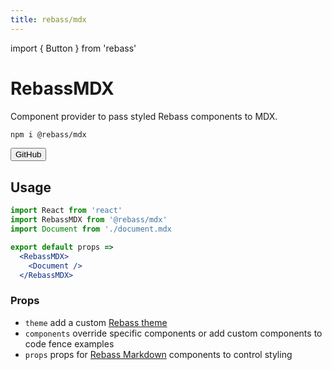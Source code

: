 ```yaml
---
title: rebass/mdx
---
```

import { Button } from 'rebass'

# RebassMDX

Component provider to pass styled Rebass components to MDX.

```sh
npm i @rebass/mdx
```

<Button
  is='a'
  fontSize={2}
  px={4}
  py={3}
  href='https://github.com/jxnblk/rebass/tree/master/mdx'>
  GitHub
</Button>

## Usage

```jsx
import React from 'react'
import RebassMDX from '@rebass/mdx'
import Document from './document.mdx

export default props =>
  <RebassMDX>
    <Document />
  </RebassMDX>
```

### Props

- `theme` add a custom [Rebass theme][]
- `components` override specific components or add custom components to code fence examples
- `props` props for [Rebass Markdown][] components to control styling

[Rebass theme]: http://jxnblk.com/rebass/theming
[Rebass Markdown]: https://github.com/jxnblk/rebass/tree/master/markdown
